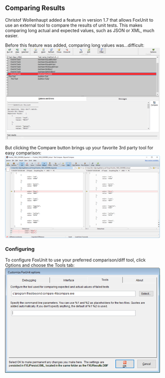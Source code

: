 ﻿## Comparing Results

Christof Wollenhaupt added a feature in version 1.7 that allows FoxUnit to use an external tool to compare the results of unit tests. This makes comparing long actual and expected values, such as JSON or XML, much easier.

Before this feature was added, comparing long values was...difficult:
![Before](FoxUnit_ComparingLongValuesBefore.png)

But clicking the Compare button brings up your favorite 3rd party tool for easy comparison:
![After](FoxUnit_ComparingLongValuesAfter.png)

### Configuring
To configure FoxUnit to use your preferred comparison/diff tool, click Options and choose the Tools tab:
![Configuring](FoxUnit_ConfigureComparisonTool.png)